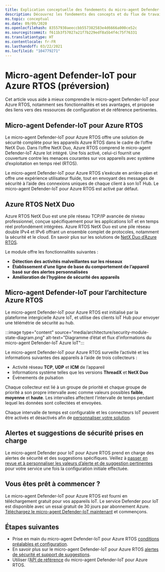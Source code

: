 ```yaml
---
title: Explication conceptuelle des fondements du micro-agent Defender-IoT pour Azure RTOS
description: Découvrez les fondements des concepts et du flux de travail du micro-agent Defender-IoT pour Azure RTOS.
ms.topic: conceptual
ms.date: 09/09/2020
ms.openlocfilehash: 83557930aeeccbb557382583e4d6666a000ce52c
ms.sourcegitcommit: f611b3f57027a21f7b229edf8a5b4f4c75f76331
ms.translationtype: HT
ms.contentlocale: fr-FR
ms.lasthandoff: 03/22/2021
ms.locfileid: "104779271"
---
```

# <a name="defender-iot-micro-agent-for-azure-rtos-preview"></a>Micro-agent Defender-IoT pour Azure RTOS (préversion)

Cet article vous aide à mieux comprendre le micro-agent Defender-IoT pour Azure RTOS, notamment ses fonctionnalités et ses avantages, et propose des liens vers des ressources de configuration et de référence pertinentes. 

## <a name="azure-rtos-iot-defender-iot-micro-agent"></a>Micro-agent Defender-IoT pour Azure RTOS

Le micro-agent Defender-IoT pour Azure RTOS offre une solution de sécurité complète pour les appareils Azure RTOS dans le cadre de l’offre NetX Duo. Dans l’offre NetX Duo, Azure RTOS comprend le micro-agent Defender-IoT Azure Iot intégré. Une fois activé, celui-ci fournit une couverture contre les menaces courantes sur vos appareils avec système d’exploitation en temps réel (RTOS). 

Le micro-agent Defender-IoT pour Azure RTOS s’exécute en arrière-plan et offre une expérience utilisateur fluide, tout en envoyant des messages de sécurité à l’aide des connexions uniques de chaque client à son IoT Hub. Le micro-agent Defender-IoT pour Azure RTOS est activé par défaut.  

## <a name="azure-rtos-netx-duo"></a>Azure RTOS NetX Duo

Azure RTOS NetX Duo est une pile réseau TCP/IP avancée de niveau professionnel, conçue spécifiquement pour les applications IoT et en temps réel profondément intégrées. Azure RTOS NetX Duo est une pile réseau double IPv4 et IPv6 offrant un ensemble complet de protocoles, notamment la sécurité et le cloud. En savoir plus sur les solutions de [NetX Duo d’Azure RTOS](/azure/rtos/netx-duo/).

Le module offre les fonctionnalités suivantes :

- **Détection des activités malveillantes sur les réseaux**
- **Établissement d’une ligne de base du comportement de l’appareil basé sur des alertes personnalisées**
- **Amélioration de l’hygiène de sécurité des appareils**

## <a name="defender-iot-micro-agent-for-azure-rtos-architecture"></a>Micro-agent Defender-IoT pour l’architecture Azure RTOS

Le micro-agent Defender-IoT pour Azure RTOS est initialisé par la plateforme intergicielle Azure IoT, et utilise des clients IoT Hub pour envoyer une télémétrie de sécurité au hub.

:::image type="content" source="media/architecture/security-module-state-diagram.png" alt-text="Diagramme d’état et flux d’informations du micro-agent Defender-IoT Azure IoT":::

Le micro-agent Defender-IoT pour Azure RTOS surveille l’activité et les informations suivantes des appareils à l’aide de trois collecteurs :
- Activité réseau **TCP**, **UDP** et **ICM** de l’appareil
- Informations système telles que les versions **ThreadX** et **NetX Duo**
- Événements de pulsation

Chaque collecteur est lié à un groupe de priorité et chaque groupe de priorité a son propre intervalle avec comme valeurs possibles **faible**, **moyenne** et **haute**. Les intervalles affectent l’intervalle de temps pendant lequel les données sont collectées et envoyées.

Chaque intervalle de temps est configurable et les connecteurs IoT peuvent être activés et désactivés afin de [personnaliser votre solution](how-to-azure-rtos-security-module.md). 

## <a name="supported-security-alerts-and-recommendations"></a>Alertes et suggestions de sécurité prises en charge

Le micro-agent Defender pour IoT pour Azure RTOS prend en charge des alertes de sécurité et des suggestions spécifiques. Veillez à [passer en revue et à personnaliser les valeurs d’alerte et de suggestion pertinentes](concept-rtos-security-alerts-recommendations.md) pour votre service une fois la configuration initiale effectuée.

## <a name="ready-to-begin"></a>Vous êtes prêt à commencer ?

Le micro-agent Defender-IoT pour Azure RTOS est fourni en téléchargement gratuit pour vos appareils IoT. Le service Defender pour IoT est disponible avec un essai gratuit de 30 jours par abonnement Azure. [Téléchargez le micro-agent Defender-IoT maintenant](https://github.com/azure-rtos/azure-iot-preview/releases) et commençons. 

## <a name="next-steps"></a>Étapes suivantes

- Prise en main du micro-agent Defender-IoT pour Azure RTOS [conditions préalables et configuration](quickstart-azure-rtos-security-module.md).
- En savoir plus sur le micro-agent Defender-IoT pour Azure RTOS [alertes de sécurité et support de suggestions](concept-rtos-security-alerts-recommendations.md). 
- Utiliser l’[API de référence](azure-rtos-security-module-api.md) du micro-agent Defender-IoT pour Azure RTOS.